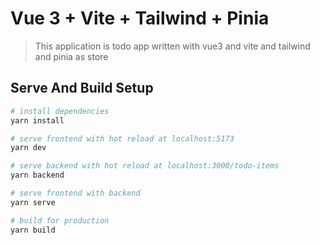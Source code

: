 # Vue 3 + Vite + Tailwind + Pinia

> This application is todo app written with vue3 and vite and tailwind and pinia as store

## Serve And Build Setup

```bash
# install dependencies
yarn install

# serve frontend with hot reload at localhost:5173
yarn dev

# serve backend with hot reload at localhost:3000/todo-items
yarn backend

# serve frontend with backend
yarn serve

# build for production
yarn build

```
